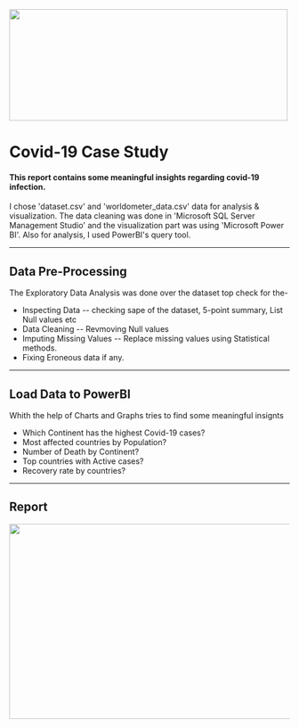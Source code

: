 <img height="200" width="500" src="https://i.imgur.com/VVZdcDq.jpg">

# Covid-19 Case Study <br> 
#### This report contains some meaningful insights regarding covid-19 infection.


I chose 'dataset.csv' and 'worldometer_data.csv' data for analysis & visualization. 
The data cleaning was done in 'Microsoft SQL Server Management Studio' and the visualization part was using 'Microsoft Power BI'. 
Also for analysis, I used PowerBI's query tool.

----

## Data Pre-Processing
The Exploratory Data Analysis was done over the dataset top check for the-
* Inspecting Data -- checking sape of the dataset, 5-point summary, List Null values etc
* Data Cleaning -- Revmoving Null values
* Imputing Missing Values -- Replace missing values using Statistical methods.
* Fixing Eroneous data if any.

----

## Load Data to PowerBI
Whith the help of Charts and Graphs tries to find some meaningful insignts
* Which Continent has the highest Covid-19 cases?
* Most affected countries by Population?
* Number of Death by Continent?
* Top countries with Active cases?
* Recovery rate by countries?

----
## Report 
<img align="center" height="350" width="650" src="https://i.imgur.com/WxxItvS.png">
